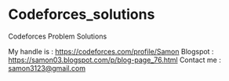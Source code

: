 # Codeforces_solutions

Codeforces Problem Solutions 

My handle is : https://codeforces.com/profile/Samon
Blogspot : https://samon03.blogspot.com/p/blog-page_76.html
Contact me : samon3123@gmail.com


